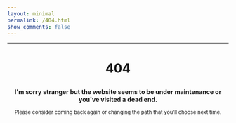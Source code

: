 ```yaml
--- 
layout: minimal
permalink: /404.html
show_comments: false
---
```

---

<h1> <p align="center"> 404 </p> </h1>

<p align="center">
<b>
I'm sorry stranger but the website seems to be under maintenance or you've visited a dead end.
</b>
</p>

<p align="center">
<sub>
Please consider coming back again or changing the path that you'll choose next time.
</sub>
</p>


